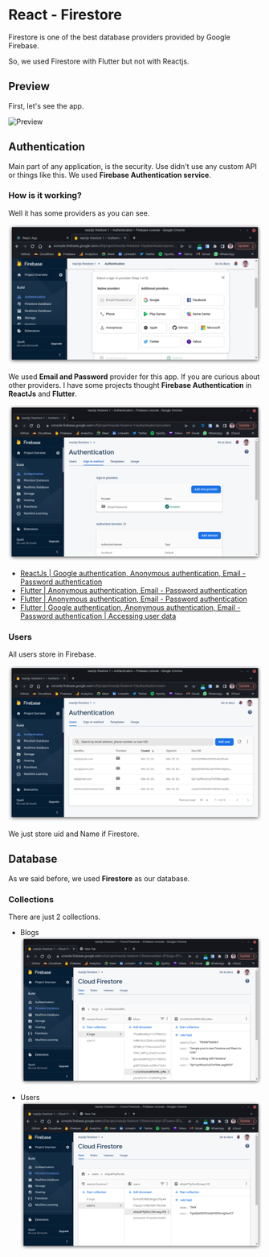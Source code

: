 # React - Firestore

Firestore is one of the best database providers provided by Google Firebase.

So, we used Firestore with Flutter but not with Reactjs.

## Preview

First, let's see the app.

![Preview](public/videos/preview.gif)

## Authentication

Main part of any application, is the security. Use didn't use any custom API or things like this. We used **Firebase Authentication service**.

### How is it working?

Well it has some providers as you can see.

![Providers](public/images/rfs-auth-0.png)

We used **Email and Password** provider for this app. If you are curious about other providers. I have some projects thought **Firebase Authentication** in **ReactJs** and **Flutter**.

![Email and Password provider](public/images/rfs-auth-2.png)

- [ReactJs | Google authentication, Anonymous authentication, Email - Password authentication](https://github.com/BlackIQ/react-firebase)
- [Flutter | Anonymous authentication, Email - Password authentication](https://github.com/BlackIQ/Firebase-Practical-1)
- [Flutter | Anonymous authentication, Email - Password authentication](https://github.com/BlackIQ/Firebase-Practical-2)
- [Flutter | Google authentication, Anonymous authentication, Email - Password authentication | Accessing user data](https://github.com/BlackIQ/Firebase-Practical-3)

### Users

All users store in Firebase.

![Users in Firebase](public/images/rfs-auth-1.png)

We just store uid and Name if Firestore.

## Database

As we said before, we used **Firestore** as our database.

### Collections

There are just 2 collections.

- Blogs
![Blog collection](public/images/rfs-db-1.png)

- Users
  ![User collection](public/images/rfs-db-2.png)
